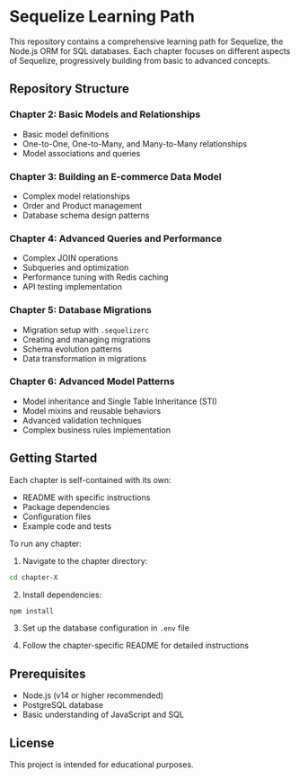 # Sequelize Learning Path

This repository contains a comprehensive learning path for Sequelize, the Node.js ORM for SQL databases. Each chapter focuses on different aspects of Sequelize, progressively building from basic to advanced concepts.

## Repository Structure

### Chapter 2: Basic Models and Relationships
- Basic model definitions
- One-to-One, One-to-Many, and Many-to-Many relationships
- Model associations and queries

### Chapter 3: Building an E-commerce Data Model
- Complex model relationships
- Order and Product management
- Database schema design patterns

### Chapter 4: Advanced Queries and Performance
- Complex JOIN operations
- Subqueries and optimization
- Performance tuning with Redis caching
- API testing implementation

### Chapter 5: Database Migrations
- Migration setup with `.sequelizerc`
- Creating and managing migrations
- Schema evolution patterns
- Data transformation in migrations

### Chapter 6: Advanced Model Patterns
- Model inheritance and Single Table Inheritance (STI)
- Model mixins and reusable behaviors
- Advanced validation techniques
- Complex business rules implementation

## Getting Started

Each chapter is self-contained with its own:
- README with specific instructions
- Package dependencies
- Configuration files
- Example code and tests

To run any chapter:

1. Navigate to the chapter directory:
```bash
cd chapter-X
```

2. Install dependencies:
```bash
npm install
```

3. Set up the database configuration in `.env` file

4. Follow the chapter-specific README for detailed instructions

## Prerequisites

- Node.js (v14 or higher recommended)
- PostgreSQL database
- Basic understanding of JavaScript and SQL

## License

This project is intended for educational purposes.
